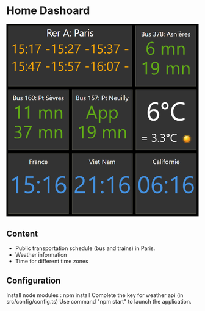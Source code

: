 Home Dashoard
=========

![Home Dashboard](/screenshot.png?raw=true "Screenshot")

Content
-------

- Public transportation schedule (bus and trains) in Paris. 
- Weather information 
- Time for different time zones 

Configuration
-------------

Install node modules : npm install
Complete the key for weather api (in src/config/config.ts) 
Use command "npm start" to launch the application. 
